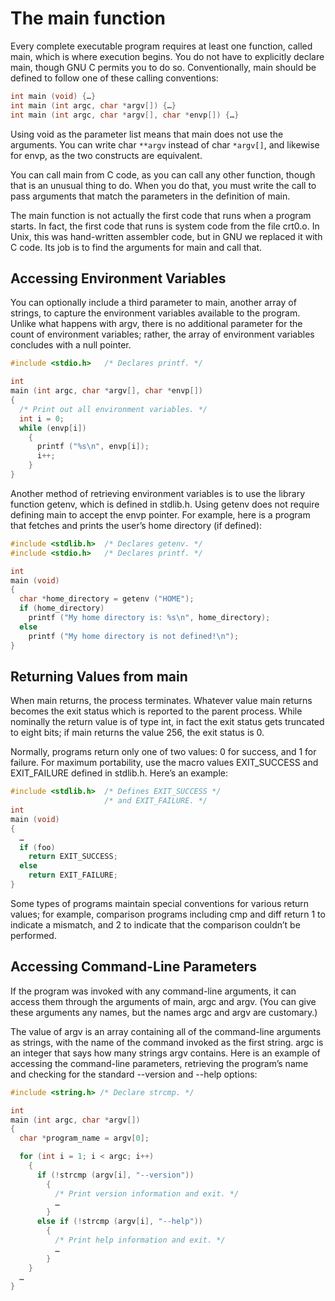 # The main function

Every complete executable program requires at least one function, called main, which is where execution begins. You do not have to explicitly declare main, though GNU C permits you to do so. Conventionally, main should be defined to follow one of these calling conventions:

```c
int main (void) {…}
int main (int argc, char *argv[]) {…}
int main (int argc, char *argv[], char *envp[]) {…}
```

Using void as the parameter list means that main does not use the arguments. You can write char `**argv` instead of char `*argv[]`, and likewise for envp, as the two constructs are equivalent.

You can call main from C code, as you can call any other function, though that is an unusual thing to do. When you do that, you must write the call to pass arguments that match the parameters in the definition of main.

The main function is not actually the first code that runs when a program starts. In fact, the first code that runs is system code from the file crt0.o. In Unix, this was hand-written assembler code, but in GNU we replaced it with C code. Its job is to find the arguments for main and call that.

## Accessing Environment Variables

You can optionally include a third parameter to main, another array of strings, to capture the environment variables available to the program. Unlike what happens with argv, there is no additional parameter for the count of environment variables; rather, the array of environment variables concludes with a null pointer.

```c
#include <stdio.h>   /* Declares printf. */

int
main (int argc, char *argv[], char *envp[])
{
  /* Print out all environment variables. */
  int i = 0;
  while (envp[i])
    {
      printf ("%s\n", envp[i]);
      i++;
    }
}
```

Another method of retrieving environment variables is to use the library function getenv, which is defined in stdlib.h. Using getenv does not require defining main to accept the envp pointer. For example, here is a program that fetches and prints the user’s home directory (if defined):

```c
#include <stdlib.h>  /* Declares getenv. */
#include <stdio.h>   /* Declares printf. */

int
main (void)
{
  char *home_directory = getenv ("HOME");
  if (home_directory)
    printf ("My home directory is: %s\n", home_directory);
  else
    printf ("My home directory is not defined!\n");
}
```

## Returning Values from main

When main returns, the process terminates. Whatever value main returns becomes the exit status which is reported to the parent process. While nominally the return value is of type int, in fact the exit status gets truncated to eight bits; if main returns the value 256, the exit status is 0.

Normally, programs return only one of two values: 0 for success, and 1 for failure. For maximum portability, use the macro values EXIT_SUCCESS and EXIT_FAILURE defined in stdlib.h. Here’s an example:

```c
#include <stdlib.h>  /* Defines EXIT_SUCCESS */
                     /* and EXIT_FAILURE. */
int
main (void)
{
  …
  if (foo)
    return EXIT_SUCCESS;
  else
    return EXIT_FAILURE;
}
```

Some types of programs maintain special conventions for various return values; for example, comparison programs including cmp and diff return 1 to indicate a mismatch, and 2 to indicate that the comparison couldn’t be performed.

## Accessing Command-Line Parameters

If the program was invoked with any command-line arguments, it can access them through the arguments of main, argc and argv. (You can give these arguments any names, but the names argc and argv are customary.)

The value of argv is an array containing all of the command-line arguments as strings, with the name of the command invoked as the first string. argc is an integer that says how many strings argv contains. Here is an example of accessing the command-line parameters, retrieving the program’s name and checking for the standard --version and --help options:

```c
#include <string.h> /* Declare strcmp. */

int
main (int argc, char *argv[])
{
  char *program_name = argv[0];

  for (int i = 1; i < argc; i++)
    {
      if (!strcmp (argv[i], "--version"))
        {
          /* Print version information and exit. */
          …
        }
      else if (!strcmp (argv[i], "--help"))
        {
          /* Print help information and exit. */
          …
        }
    }
  …
}
```


